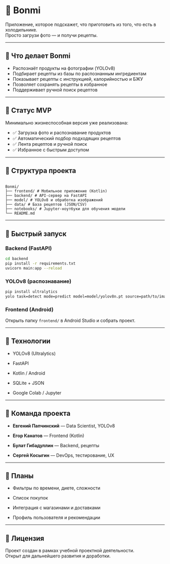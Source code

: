 # 🍳 Bonmi

Приложение, которое подскажет, что приготовить из того, что есть в холодильнике.  
Просто загрузи фото — и получи рецепты.

---

## 📸 Что делает Bonmi

- Распознаёт продукты на фотографии (YOLOv8)
- Подбирает рецепты из базы по распознанным ингредиентам
- Показывает рецепты с инструкцией, калорийностью и БЖУ
- Позволяет сохранять рецепты в избранное
- Поддерживает ручной поиск рецептов

---

## 🧪 Статус MVP

Минимально жизнеспособная версия уже реализована:

- ✅ Загрузка фото и распознавание продуктов
- ✅ Автоматический подбор подходящих рецептов
- ✅ Лента рецептов и ручной поиск
- ✅ Избранное с быстрым доступом

---

## 📂 Структура проекта

```

Bonmi/  
├── frontend/ # Мобильное приложение (Kotlin)  
├── backend/ # API-сервер на FastAPI  
├── model/ # YOLOv8 и обработка изображений  
├── data/ # База рецептов (JSON/CSV)  
├── notebooks/ # Jupyter-ноутбуки для обучения модели  
└── README.md

````

---

## 🚀 Быстрый запуск

### Backend (FastAPI)

```bash
cd backend
pip install -r requirements.txt
uvicorn main:app --reload
````

### YOLOv8 (распознавание)

```bash
pip install ultralytics
yolo task=detect mode=predict model=model/yolov8n.pt source=path/to/image.jpg
```

### Frontend (Android)

Открыть папку `frontend/` в Android Studio и собрать проект.

---

## 🧠 Технологии

- YOLOv8 (Ultralytics)
    
- FastAPI
    
- Kotlin / Android
    
- SQLite + JSON
    
- Google Colab / Jupyter
    

---

## 👥 Команда проекта

- **Евгений Папчинский** — Data Scientist, YOLOv8
    
- **Егор Канатов** — Frontend (Kotlin)
    
- **Булат Гибадуллин** — Backend, рецепты
    
- **Сергей Косыгин** — DevOps, тестирование, UX
    

---

## 📌 Планы

- Фильтры по времени, диете, сложности
    
- Список покупок
    
- Интеграция с магазинами и доставками
    
- Профиль пользователя и рекомендации
    

---

## 📄 Лицензия

Проект создан в рамках учебной проектной деятельности.  
Открыт для дальнейшего развития и доработки.
